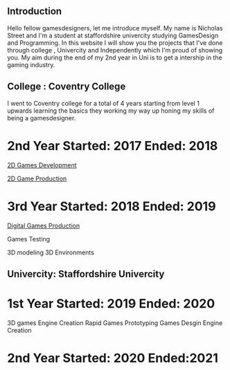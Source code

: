 ## Introduction
Hello fellow gamesdesigners, let me introduce myself. My name is Nicholas Street and I'm a student at staffordshire univercity studying GamesDesign and Programming. In this website I will show you the projects that I've done through college , Univercity and Independently which I'm proud of showing you. My aim during the end of my 2nd year in Uni is to get a intership in the gaming industry. 

## College : Coventry College
I went to Coventry college for a total of 4 years starting from level 1 upwards learning the basics they working my way up honing my skills of being a gamesdesigner.  




# 2nd Year  Started: 2017 Ended: 2018
[2D Games Development](https://nicholas-designer.github.io/Tester-page/)

[2D Game Production](https://nicholas-designer.github.io/2D-GameProduction/)







# 3rd Year  Started: 2018  Ended: 2019 
[Digital Games Production](https://nicholas-designer.github.io/Digital-Games-Production/)

Games Testing

3D modeling
3D Environments




## Univercity: Staffordshire Univercity

  #  1st Year Started: 2019 Ended: 2020
  3D games Engine Creation
  Rapid Games Prototyping
  Games Desgin
  Engine Creation
  
  
  
  #  2nd Year Started: 2020 Ended:2021


